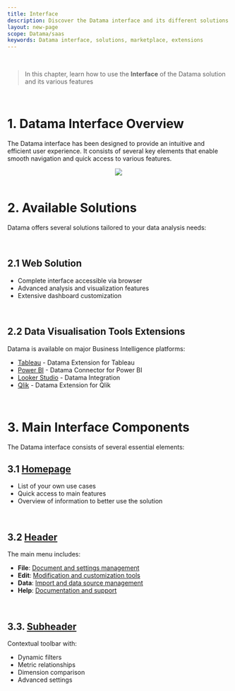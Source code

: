 ```yaml
---
title: Interface
description: Discover the Datama interface and its different solutions
layout: new-page
scope: Datama/saas
keywords: Datama interface, solutions, marketplace, extensions
---
```


<br>

> In this chapter, learn how to use the **Interface** of the Datama solution and its various features

<br>

# 1. Datama Interface Overview

The Datama interface has been designed to provide an intuitive and efficient user experience. It consists of several key elements that enable smooth navigation and quick access to various features.

<center><img src="{{site.url}}/{{site.baseurl}}/core_app/new/interface/images/SolutionDatama.png"/></center>

<br>

# 2. Available Solutions

Datama offers several solutions tailored to your data analysis needs:

<br>

## 2.1 Web Solution
- Complete interface accessible via browser
- Advanced analysis and visualization features
- Extensive dashboard customization

<br>

## 2.2 Data Visualisation Tools Extensions

Datama is available on major Business Intelligence platforms:

- [Tableau](https://tableau.com) - Datama Extension for Tableau
- [Power BI](https://powerbi.com) - Datama Connector for Power BI
- [Looker Studio](https://lookerstudio.google.com) - Datama Integration
- [Qlik](https://qlik.com) - Datama Extension for Qlik

<br>

# 3. Main Interface Components

The Datama interface consists of several essential elements:

## 3.1 [Homepage]({{site.url}}/{{site.baseurl}}/core_app/new/interface/homepage/homepage.html)
- List of your own use cases
- Quick access to main features
- Overview of information to better use the solution

<br>

## 3.2 [Header]({{site.url}}/{{site.baseurl}}/core_app/new/interface/header/header.html)
The main menu includes:
- **File**: [Document and settings management]({{site.url}}/{{site.baseurl}}/core_app/new/interface/file)
- **Edit**: [Modification and customization tools]({{site.url}}/{{site.baseurl}}/core_app/new/interface/edit)
- **Data**: [Import and data source management]({{site.url}}/{{site.baseurl}}/core_app/new/interface/data)
- **Help**: [Documentation and support]({{site.url}}/{{site.baseurl}}/core_app/new/interface/help)

<br>

## 3.3. [Subheader]({{site.url}}/{{site.baseurl}}/core_app/new/interface/subheader/subheader.html)
Contextual toolbar with:
- Dynamic filters
- Metric relationships
- Dimension comparison
- Advanced settings
